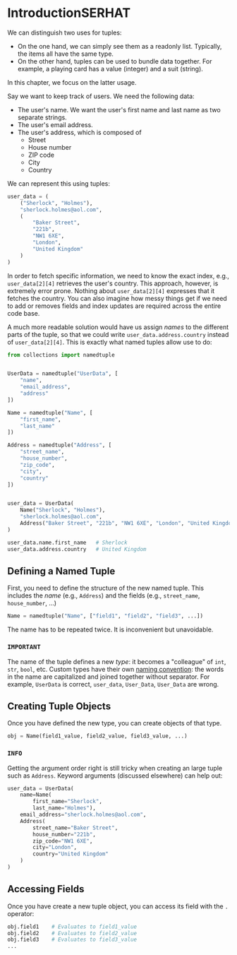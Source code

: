 # IntroductionSERHAT

We can distinguish two uses for tuples:

* On the one hand, we can simply see them as a readonly list.
  Typically, the items all have the same type.
* On the other hand, tuples can be used to bundle data together.
  For example, a playing card has a value (integer) and a suit (string).

In this chapter, we focus on the latter usage.

Say we want to keep track of users.
We need the following data:

* The user's name.
  We want the user's first name and last name as two separate strings.
* The user's email address.
* The user's address, which is composed of
  * Street
  * House number
  * ZIP code
  * City
  * Country

We can represent this using tuples:

```python
user_data = (
    ("Sherlock", "Holmes"),
    "sherlock.holmes@aol.com",
    (
        "Baker Street",
        "221b",
        "NW1 6XE",
        "London",
        "United Kingdom"
    )
)
```



In order to fetch specific information, we need to know the exact index, e.g., `user_data[2][4]` retrieves the user's country.
This approach, however, is extremely error prone.
Nothing about `user_data[2][4]` expresses that it fetches the country.
You can also imagine how messy things get if we need to add or removes fields and index updates are required across the entire code base.

A much more readable solution would have us assign *names* to the different parts of the tuple, so that we could write `user_data.address.country` instead of `user_data[2][4]`.
This is exactly what named tuples allow use to do:


```python
from collections import namedtuple


UserData = namedtuple("UserData", [
    "name",
    "email_address",
    "address"
])

Name = namedtuple("Name", [
    "first_name",
    "last_name"
])

Address = namedtuple("Address", [
    "street_name",
    "house_number",
    "zip_code",
    "city",
    "country"
])


user_data = UserData(
    Name("Sherlock", "Holmes"),
    "sherlock.holmes@aol.com",
    Address("Baker Street", "221b", "NW1 6XE", "London", "United Kingdom")
)

user_data.name.first_name   # Sherlock
user_data.address.country   # United Kingdom
```



## Defining a Named Tuple

First, you need to define the structure of the new named tuple.
This includes the *name* (e.g., `Address`) and the fields (e.g., `street_name`, `house_number`, &hellip;)


```python
Name = namedtuple("Name", ["field1", "field2", "field3", ...])
```



The name has to be repeated twice.
It is inconvenient but unavoidable.

### `IMPORTANT`
The name of the tuple defines a new *type*: it becomes a "colleague" of `int`, `str`, `bool`, etc.
Custom types have their own [naming convention](https://peps.python.org/pep-0008/#class-names):
the words in the name are capitalized and joined together without separator.
For example, `UserData` is correct, `user_data`, `User_Data`, `User_Data` are wrong.


## Creating Tuple Objects

Once you have defined the new type, you can create objects of that type.


```python
obj = Name(field1_value, field2_value, field3_value, ...)
```



### `INFO`
Getting the argument order right is still tricky when creating an large tuple such as `Address`.
Keyword arguments (discussed elsewhere) can help out:


```python
user_data = UserData(
    name=Name(
        first_name="Sherlock",
        last_name="Holmes"),
    email_address="sherlock.holmes@aol.com",
    Address(
        street_name="Baker Street",
        house_number="221b",
        zip_code="NW1 6XE",
        city="London",
        country="United Kingdom"
    )
)
```


## Accessing Fields

Once you have create a new tuple object, you can access its field with the `.` operator:


```python
obj.field1    # Evaluates to field1_value
obj.field2    # Evaluates to field2_value
obj.field3    # Evaluates to field3_value
...
```
